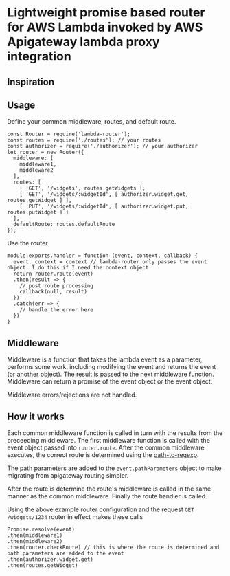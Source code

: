 # Lightweight promise based router for AWS Lambda invoked by AWS Apigateway lambda proxy integration

## Inspiration

## Usage
Define your common middleware, routes, and default route.
```
const Router = require('lambda-router');
const routes = require('./routes'); // your routes
const authorizer = require('./authorizer'); // your authorizer
let router = new Router({
  middleware: [
  	middleware1,
  	middleware2
  ],
  routes: [
  	[ 'GET', '/widgets', routes.getWidgets ],
  	[ 'GET', '/widgets/:widgetId', [ authorizer.widget.get, routes.getWidget ] ],
  	[ 'PUT', '/widgets/:widgetId', [ authorizer.widget.put, routes.putWidget ] ]
  ],
  defaultRoute: routes.defaultRoute
});
```

Use the router
```
module.exports.handler = function (event, context, callback) {
  event._context = context // lambda-router only passes the event object. I do this if I need the context object.
  return router.route(event)
  .then(result => {
  	// post route processing
  	callback(null, result)
  })
  .catch(err => {
  	// handle the error here
  })
}
```

## Middleware
Middleware is a function that takes the lambda event as a parameter, performs some work, including modifying the event and returns the event (or another object).
The result is passed to the next middleware function. Middleware can return a promise of the event object or the event object.

Middleware errors/rejections are not handled.

## How it works
Each common middleware function is called in turn with the results from the preceeding middleware. The first middleware function is called with the event object passed into `router.route`.
After the common middleware executes, the correct route is determined using the [path-to-regexp](https://github.com/pillarjs/path-to-regexp).

The path parameters are added to the `event.pathParameters` object to make migrating from apigateway routing simpler.

After the route is determine the route's middleware is called in the same manner as the common middleware. Finally the route handler is called.

Using the above example router configuration and the request `GET /widgets/1234` router in effect makes these calls
```
Promise.resolve(event)
.then(middleware1)
.then(middleware2)
.then(router.checkRoute) // this is where the route is determined and path parameters are added to the event
.then(authorizer.widget.get)
.then(routes.getWidget)
```
